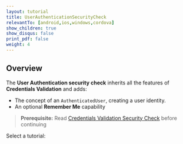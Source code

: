```yaml
---
layout: tutorial
title: UserAuthenticationSecurityCheck
relevantTo: [android,ios,windows,cordova]
show_children: true
show_disqus: false
print_pdf: false
weight: 4
---
```

## Overview
The **User Authentication security check** inherits all the features of **Credentials Validation** and adds:

- The concept of an `AuthenticatedUser`, creating a user identity.
- An optional **Remember Me** capability

> **Prerequisite:** Read [Credentials Validation Security Check](../credentials-validation) before continuing 

Select a tutorial:
